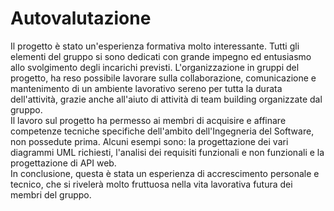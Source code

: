 # Autovalutazione
Il progetto è stato un'esperienza formativa molto interessante.
Tutti gli elementi del gruppo si sono dedicati con grande impegno ed entusiasmo allo svolgimento degli incarichi previsti.
L'organizzazione in gruppi del progetto, ha reso possibile lavorare sulla collaborazione, comunicazione e mantenimento di un ambiente lavorativo sereno per tutta la durata dell'attività, grazie anche all'aiuto di attività di team building organizzate dal gruppo.<br/>
Il lavoro sul progetto ha permesso ai membri di acquisire e affinare competenze tecniche specifiche dell'ambito dell'Ingegneria del Software, non possedute prima. Alcuni esempi sono: la progettazione dei vari diagrammi UML richiesti, l'analisi dei requisiti funzionali e non funzionali e la progettazione di API web.<br/>
In conclusione, questa è stata un esperienza di accrescimento personale e tecnico, che si rivelerà molto fruttuosa nella vita lavorativa futura dei membri del gruppo.